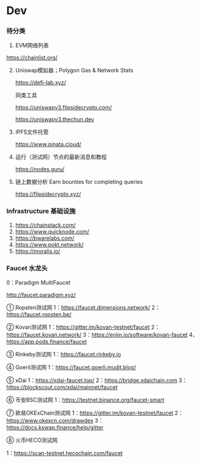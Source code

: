 # Dev

### 待分类

1.  EVM网络列表

   https://chainlist.org/

2. Uniswap模拟器；Polygon Gas & Network Stats

   https://defi-lab.xyz/ 

   同类工具

   https://uniswapv3.flipsidecrypto.com/

   https://uniswapv3.thechun.dev

3. IPFS文件托管

   https://www.pinata.cloud/

4. 运行（测试网）节点的最新消息和教程

   https://nodes.guru/

5. 链上数据分析 Earn bounties for completing queries

   https://flipsidecrypto.xyz/

### Infrastructure 基础设施

1. https://chainstack.com/
2. https://www.quicknode.com/
3. https://bwarelabs.com/
4. https://www.pokt.network/
5. https://moralis.io/

### Faucet 水龙头

0：Paradigm MultiFaucet

http://faucet.paradigm.xyz/ 

① Ropsten测试网
1：https://faucet.dimensions.network/
2：https://faucet.ropsten.be/

② Kovan测试网
1：https://gitter.im/kovan-testnet/faucet
2：https://faucet.kovan.network/
3：https://enjin.io/software/kovan-faucet
4、https://app.pods.finance/faucet

③ Rinkeby测试网
1：https://faucet.rinkeby.io

④ Goerli测试网
1：https://faucet.goerli.mudit.blog/

⑤ xDai
1：https://xdai-faucet.top/
2：https://bridge.xdaichain.com
3：https://blockscout.com/xdai/mainnet/faucet

⑥ 币安BSC测试网
1：https://testnet.binance.org/faucet-smart

⑦ 欧易OKExChain测试网
1：https://gitter.im/kovan-testnet/faucet
2：https://www.okexcn.com/drawdex
3：https://docs.kswap.finance/help/gitter

⑧ 火币HECO测试网

1：https://scan-testnet.hecochain.com/faucet

